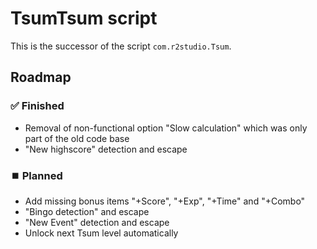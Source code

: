 # TsumTsum script
This is the successor of the script `com.r2studio.Tsum`.  

## Roadmap

### ✅ Finished
- Removal of non-functional option "Slow calculation" which was only part of the old code base
- "New highscore" detection and escape

### ⏹️ Planned
- Add missing bonus items "+Score", "+Exp", "+Time" and "+Combo"
- "Bingo detection" and escape 
- "New Event" detection and escape
- Unlock next Tsum level automatically
